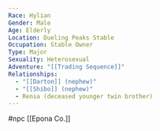 ```yaml
---
Race: Hylian
Gender: Male
Age: Elderly
Location: Dueling Peaks Stable
Occupation: Stable Owner
Type: Major
Sexuality: Heterosexual
Adventure: "[[Trading Sequence]]"
Relationships:
  - "[[Darton]] (nephew)"
  - "[[Shibo]] (nephew)"
  - Rensa (deceased younger twin brother)
---
```

 #npc [[Epona Co.]]


